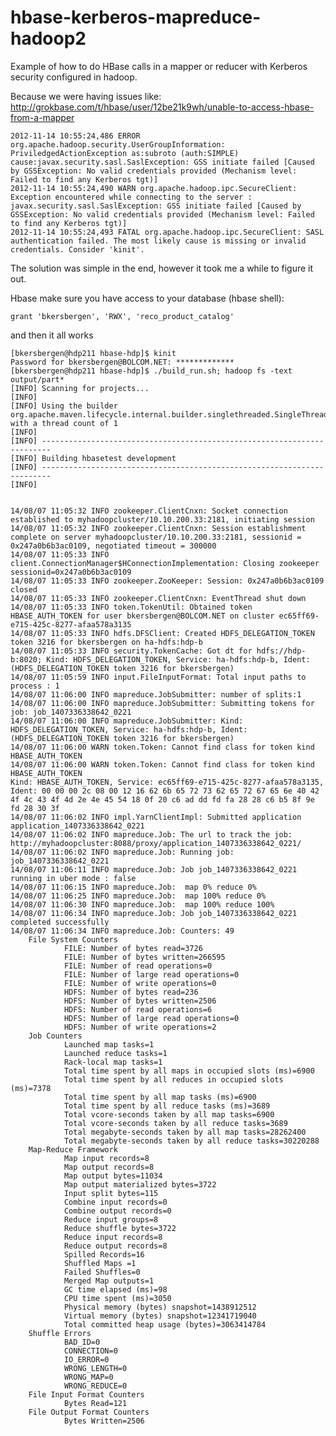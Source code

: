 hbase-kerberos-mapreduce-hadoop2
================================

Example of how to do HBase calls in a mapper or reducer with Kerberos security configured in hadoop.

Because we were having issues like:
http://grokbase.com/t/hbase/user/12be21k9wh/unable-to-access-hbase-from-a-mapper

    2012-11-14 10:55:24,486 ERROR org.apache.hadoop.security.UserGroupInformation: PriviledgedActionException as:subroto (auth:SIMPLE) cause:javax.security.sasl.SaslException: GSS initiate failed [Caused by GSSException: No valid credentials provided (Mechanism level: Failed to find any Kerberos tgt)]
    2012-11-14 10:55:24,490 WARN org.apache.hadoop.ipc.SecureClient: Exception encountered while connecting to the server : javax.security.sasl.SaslException: GSS initiate failed [Caused by GSSException: No valid credentials provided (Mechanism level: Failed to find any Kerberos tgt)]
    2012-11-14 10:55:24,493 FATAL org.apache.hadoop.ipc.SecureClient: SASL authentication failed. The most likely cause is missing or invalid credentials. Consider 'kinit'.


The solution was simple in the end, however it took me a while to figure it out.

Hbase make sure you have access to your database (hbase shell):

    grant 'bkersbergen', 'RWX', 'reco_product_catalog'

and then it all works

    [bkersbergen@hdp211 hbase-hdp]$ kinit
    Password for bkersbergen@BOLCOM.NET: *************
    [bkersbergen@hdp211 hbase-hdp]$ ./build_run.sh; hadoop fs -text output/part*
    [INFO] Scanning for projects...
    [INFO]
    [INFO] Using the builder org.apache.maven.lifecycle.internal.builder.singlethreaded.SingleThreadedBuilder with a thread count of 1
    [INFO]
    [INFO] ------------------------------------------------------------------------
    [INFO] Building hbasetest development
    [INFO] ------------------------------------------------------------------------
    [INFO]


    14/08/07 11:05:32 INFO zookeeper.ClientCnxn: Socket connection established to myhadoopcluster/10.10.200.33:2181, initiating session
    14/08/07 11:05:32 INFO zookeeper.ClientCnxn: Session establishment complete on server myhadoopcluster/10.10.200.33:2181, sessionid = 0x247a0b6b3ac0109, negotiated timeout = 300000
    14/08/07 11:05:33 INFO client.ConnectionManager$HConnectionImplementation: Closing zookeeper sessionid=0x247a0b6b3ac0109
    14/08/07 11:05:33 INFO zookeeper.ZooKeeper: Session: 0x247a0b6b3ac0109 closed
    14/08/07 11:05:33 INFO zookeeper.ClientCnxn: EventThread shut down
    14/08/07 11:05:33 INFO token.TokenUtil: Obtained token HBASE_AUTH_TOKEN for user bkersbergen@BOLCOM.NET on cluster ec65ff69-e715-425c-8277-afaa578a3135
    14/08/07 11:05:33 INFO hdfs.DFSClient: Created HDFS_DELEGATION_TOKEN token 3216 for bkersbergen on ha-hdfs:hdp-b
    14/08/07 11:05:33 INFO security.TokenCache: Got dt for hdfs://hdp-b:8020; Kind: HDFS_DELEGATION_TOKEN, Service: ha-hdfs:hdp-b, Ident: (HDFS_DELEGATION_TOKEN token 3216 for bkersbergen)
    14/08/07 11:05:59 INFO input.FileInputFormat: Total input paths to process : 1
    14/08/07 11:06:00 INFO mapreduce.JobSubmitter: number of splits:1
    14/08/07 11:06:00 INFO mapreduce.JobSubmitter: Submitting tokens for job: job_1407336338642_0221
    14/08/07 11:06:00 INFO mapreduce.JobSubmitter: Kind: HDFS_DELEGATION_TOKEN, Service: ha-hdfs:hdp-b, Ident: (HDFS_DELEGATION_TOKEN token 3216 for bkersbergen)
    14/08/07 11:06:00 WARN token.Token: Cannot find class for token kind HBASE_AUTH_TOKEN
    14/08/07 11:06:00 WARN token.Token: Cannot find class for token kind HBASE_AUTH_TOKEN
    Kind: HBASE_AUTH_TOKEN, Service: ec65ff69-e715-425c-8277-afaa578a3135, Ident: 00 00 00 2c 08 00 12 16 62 6b 65 72 73 62 65 72 67 65 6e 40 42 4f 4c 43 4f 4d 2e 4e 45 54 18 0f 20 c6 ad dd fd fa 28 28 c6 b5 8f 9e fd 28 30 3f
    14/08/07 11:06:02 INFO impl.YarnClientImpl: Submitted application application_1407336338642_0221
    14/08/07 11:06:02 INFO mapreduce.Job: The url to track the job: http://myhadoopcluster:8088/proxy/application_1407336338642_0221/
    14/08/07 11:06:02 INFO mapreduce.Job: Running job: job_1407336338642_0221
    14/08/07 11:06:11 INFO mapreduce.Job: Job job_1407336338642_0221 running in uber mode : false
    14/08/07 11:06:15 INFO mapreduce.Job:  map 0% reduce 0%
    14/08/07 11:06:25 INFO mapreduce.Job:  map 100% reduce 0%
    14/08/07 11:06:30 INFO mapreduce.Job:  map 100% reduce 100%
    14/08/07 11:06:34 INFO mapreduce.Job: Job job_1407336338642_0221 completed successfully
    14/08/07 11:06:34 INFO mapreduce.Job: Counters: 49
        File System Counters
                FILE: Number of bytes read=3726
                FILE: Number of bytes written=266595
                FILE: Number of read operations=0
                FILE: Number of large read operations=0
                FILE: Number of write operations=0
                HDFS: Number of bytes read=236
                HDFS: Number of bytes written=2506
                HDFS: Number of read operations=6
                HDFS: Number of large read operations=0
                HDFS: Number of write operations=2
        Job Counters
                Launched map tasks=1
                Launched reduce tasks=1
                Rack-local map tasks=1
                Total time spent by all maps in occupied slots (ms)=6900
                Total time spent by all reduces in occupied slots (ms)=7378
                Total time spent by all map tasks (ms)=6900
                Total time spent by all reduce tasks (ms)=3689
                Total vcore-seconds taken by all map tasks=6900
                Total vcore-seconds taken by all reduce tasks=3689
                Total megabyte-seconds taken by all map tasks=28262400
                Total megabyte-seconds taken by all reduce tasks=30220288
        Map-Reduce Framework
                Map input records=8
                Map output records=8
                Map output bytes=11034
                Map output materialized bytes=3722
                Input split bytes=115
                Combine input records=0
                Combine output records=0
                Reduce input groups=8
                Reduce shuffle bytes=3722
                Reduce input records=8
                Reduce output records=8
                Spilled Records=16
                Shuffled Maps =1
                Failed Shuffles=0
                Merged Map outputs=1
                GC time elapsed (ms)=98
                CPU time spent (ms)=3050
                Physical memory (bytes) snapshot=1438912512
                Virtual memory (bytes) snapshot=12341719040
                Total committed heap usage (bytes)=3063414784
        Shuffle Errors
                BAD_ID=0
                CONNECTION=0
                IO_ERROR=0
                WRONG_LENGTH=0
                WRONG_MAP=0
                WRONG_REDUCE=0
        File Input Format Counters
                Bytes Read=121
        File Output Format Counters
                Bytes Written=2506



